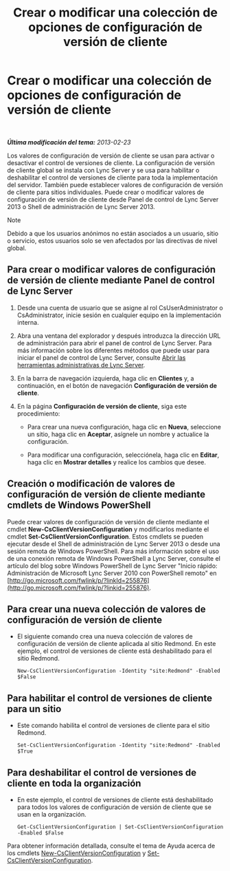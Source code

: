 ﻿---
title: Crear o modificar una colección de opciones de configuración de versión de cliente
TOCTitle: Crear o modificar una colección de opciones de configuración de versión de cliente
ms:assetid: 4e6faffd-a36f-40f1-8734-78d84b7df921
ms:mtpsurl: https://technet.microsoft.com/es-es/library/JJ898477(v=OCS.15)
ms:contentKeyID: 52061636
ms.date: 01/07/2017
mtps_version: v=OCS.15
ms.translationtype: HT
---

# Crear o modificar una colección de opciones de configuración de versión de cliente

 

_**Última modificación del tema:** 2013-02-23_

Los valores de configuración de versión de cliente se usan para activar o desactivar el control de versiones de cliente. La configuración de versión de cliente global se instala con Lync Server y se usa para habilitar o deshabilitar el control de versiones de cliente para toda la implementación del servidor. También puede establecer valores de configuración de versión de cliente para sitios individuales. Puede crear o modificar valores de configuración de versión de cliente desde Panel de control de Lync Server 2013 o Shell de administración de Lync Server 2013.


> [!NOTE]
> Debido a que los usuarios anónimos no están asociados a un usuario, sitio o servicio, estos usuarios solo se ven afectados por las directivas de nivel global.



## Para crear o modificar valores de configuración de versión de cliente mediante Panel de control de Lync Server

1.  Desde una cuenta de usuario que se asigne al rol CsUserAdministrator o CsAdministrator, inicie sesión en cualquier equipo en la implementación interna.

2.  Abra una ventana del explorador y después introduzca la dirección URL de administración para abrir el panel de control de Lync Server. Para más información sobre los diferentes métodos que puede usar para iniciar el panel de control de Lync Server, consulte [Abrir las herramientas administrativas de Lync Server](lync-server-2013-open-lync-server-administrative-tools.md).

3.  En la barra de navegación izquierda, haga clic en **Clientes** y, a continuación, en el botón de navegación **Configuración de versión de cliente**.

4.  En la página **Configuración de versión de cliente**, siga este procedimiento:
    
      - Para crear una nueva configuración, haga clic en **Nueva**, seleccione un sitio, haga clic en **Aceptar**, asígnele un nombre y actualice la configuración.
    
      - Para modificar una configuración, selecciónela, haga clic en **Editar**, haga clic en **Mostrar detalles** y realice los cambios que desee.

## Creación o modificación de valores de configuración de versión de cliente mediante cmdlets de Windows PowerShell

Puede crear valores de configuración de versión de cliente mediante el cmdlet **New-CsClientVersionConfiguration** y modificarlos mediante el cmdlet **Set-CsClientVersionConfiguration**. Estos cmdlets se pueden ejecutar desde el Shell de administración de Lync Server 2013 o desde una sesión remota de Windows PowerShell. Para más información sobre el uso de una conexión remota de Windows PowerShell a Lync Server, consulte el artículo del blog sobre Windows PowerShell de Lync Server "Inicio rápido: Administración de Microsoft Lync Server 2010 con PowerShell remoto" en [http://go.microsoft.com/fwlink/p/?linkId=255876](http://go.microsoft.com/fwlink/p/?linkid=255876).

## Para crear una nueva colección de valores de configuración de versión de cliente

  - El siguiente comando crea una nueva colección de valores de configuración de versión de cliente aplicada al sitio Redmond. En este ejemplo, el control de versiones de cliente está deshabilitado para el sitio Redmond.
    
        New-CsClientVersionConfiguration -Identity "site:Redmond" -Enabled $False

## Para habilitar el control de versiones de cliente para un sitio

  - Este comando habilita el control de versiones de cliente para el sitio Redmond.
    
        Set-CsClientVersionConfiguration -Identity "site:Redmond" -Enabled $True

## Para deshabilitar el control de versiones de cliente en toda la organización

  - En este ejemplo, el control de versiones de cliente está deshabilitado para todos los valores de configuración de versión de cliente que se usan en la organización.
    
        Get-CsClientVersionConfiguration | Set-CsClientVersionConfiguration  -Enabled $False

Para obtener información detallada, consulte el tema de Ayuda acerca de los cmdlets [New-CsClientVersionConfiguration](new-csclientversionconfiguration.md) y [Set-CsClientVersionConfiguration](set-csclientversionconfiguration.md).

